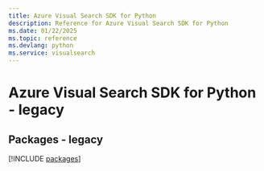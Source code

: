 ```yaml
---
title: Azure Visual Search SDK for Python
description: Reference for Azure Visual Search SDK for Python
ms.date: 01/22/2025
ms.topic: reference
ms.devlang: python
ms.service: visualsearch
---
```

# Azure Visual Search SDK for Python - legacy
## Packages - legacy
[!INCLUDE [packages](visual-search-index.md)]